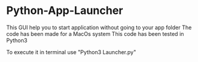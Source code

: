 # Python-App-Launcher
This GUI help you to start application without going to your app folder
The code has been made for a MacOs system
This code has been tested in Python3

To execute it in terminal use "Python3 Launcher.py"
